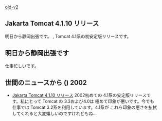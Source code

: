 [old-v2](ig020909-orig.html)

## Jakarta Tomcat 4.1.10 リリース

明日から静岡出張です。 , Tomcat 4.1系の初安定版リリースです。


## 明日から静岡出張です

仕事忙しいです。

## 世間のニュースから () 2002

* [Jakarta Tomcat 4.1.10 リリース](http://jakarta.apache.org/tomcat/)  2002初めての 4.1系の安定版リリースです。私にとって Tomcat の 3.3および4.0は 極めて印象が悪いです。今でも仕事では Tomcat 3.2系を利用しています。4.1系が これら印象の悪さを払拭してくれると大変嬉しいのですけれどもね…